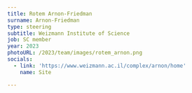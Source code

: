 ```yaml
---
title: Rotem Arnon-Friedman
surname: Arnon-Friedman
type: steering
subtitle: Weizmann Institute of Science
job: SC member
year: 2023
photoURL: /2023/team/images/rotem_arnon.png
socials:
  - link: 'https://www.weizmann.ac.il/complex/arnon/home'
    name: Site

---
```

